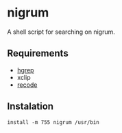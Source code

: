 # nigrum
A shell script for searching on nigrum.

## Requirements

 - [hgrep](https://github.com/TUVIMEN/hgrep)
 - xclip
 - [recode](https://github.com/rrthomas/recode)

## Instalation
    install -m 755 nigrum /usr/bin
